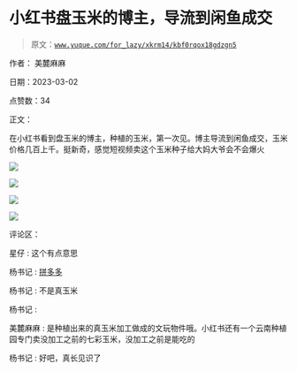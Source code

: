 # 小红书盘玉米的博主，导流到闲鱼成交

> 原文：[`www.yuque.com/for_lazy/xkrm14/kbf0rqox18gdzgn5`](https://www.yuque.com/for_lazy/xkrm14/kbf0rqox18gdzgn5)



作者： 美麓麻麻 

日期：2023-03-02 

点赞数：34 

正文： 

在小红书看到盘玉米的博主，种植的玉米，第一次见。博主导流到闲鱼成交，玉米价格几百上千。挺新奇，感觉短视频卖这个玉米种子给大妈大爷会不会爆火 

![](img/cf2899bc4492fae4fee8e3ee81b75b46.png)  

![](img/1dcd3417fcc27fcd7d98d12842b5c7f9.png)  

![](img/e1e2a24911dcb2a939b89bd2012f9550.png)  

![](img/176437c1ffa59fad7ab04daa21e10702.png)  

评论区： 

星仔 : 这个有点意思 

杨书记 : [拼多多](https://mobile.yangkeduo.com/goods2.html?refer_share_id=24xBFFwHIQMKcSG915B90tPZNXwqicpf&refer_share_channel=copy_link&_oak_share_detail_id=0&_wvx=10&pxq_secret_key=IUGTEWA7YPUKHFVRDM2DYVSGBI43RAJFFIEHSCDT3M4ZZNNNLTUA&_oak_share_time=1677934728&_wv=41729&share_uin=Q2QXV64W6J3HOWKABM47LYWAWM_GEXDA&page_from=23&refer_share_uin=Q2QXV64W6J3HOWKABM47LYWAWM_GEXDA&goods_id=437785927811&_oak_share_snapshot_num=11300) 

杨书记 : 不是真玉米 

杨书记 : 

美麓麻麻 : 是种植出来的真玉米加工做成的文玩物件哦。小红书还有一个云南种植园专门卖没加工之前的七彩玉米，没加工之前是能吃的 

杨书记 : 好吧，真长见识了 

